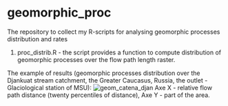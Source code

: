 # geomorphic_proc
The repository to collect my R-scripts for analysing geomorphic processes distribution and rates

1) proc_distrib.R - the script provides a function to compute distribution of geomorphic processes over the flow path length raster.

The example of results (geomorphic processes distribution over the Djankuat stream catchment, the Greater Caucasus, Russia, the outlet - Glaciological station of MSU):
![geom_catena_djan](https://github.com/sergeikharchenko/geomorphic_proc/assets/59537139/bec7c3b5-74b6-4c6e-824d-cae69dc442b1)
Axe X - relative flow path distance (twenty percentiles of distance), Axe Y - part of the area.
